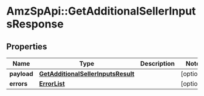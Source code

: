 # AmzSpApi::GetAdditionalSellerInputsResponse

## Properties
Name | Type | Description | Notes
------------ | ------------- | ------------- | -------------
**payload** | [**GetAdditionalSellerInputsResult**](GetAdditionalSellerInputsResult.md) |  | [optional] 
**errors** | [**ErrorList**](ErrorList.md) |  | [optional] 

